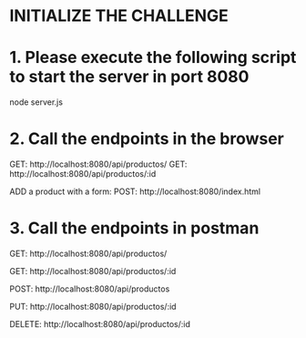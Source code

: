 # INITIALIZE THE CHALLENGE

# 1. Please execute the following script to start the server in port 8080
node server.js

# 2. Call the endpoints in the browser
GET:
http://localhost:8080/api/productos/
GET:
http://localhost:8080/api/productos/:id

ADD a product with a form:
POST:
http://localhost:8080/index.html

# 3. Call the endpoints in postman

GET:
http://localhost:8080/api/productos/

GET:
http://localhost:8080/api/productos/:id

POST: 
http://localhost:8080/api/productos

PUT:
http://localhost:8080/api/productos/:id

DELETE:
http://localhost:8080/api/productos/:id


